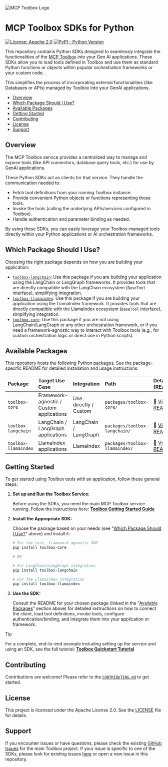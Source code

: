 ![MCP Toolbox
Logo](https://raw.githubusercontent.com/googleapis/genai-toolbox/main/logo.png)
# MCP Toolbox SDKs for Python

[![License: Apache
2.0](https://img.shields.io/badge/License-Apache%202.0-blue.svg)](https://opensource.org/licenses/Apache-2.0)
[![PyPI - Python
Version](https://img.shields.io/pypi/pyversions/toolbox-core)](https://pypi.org/project/toolbox-core/)

This repository contains Python SDKs designed to seamlessly integrate the
functionalities of the [MCP
Toolbox](https://github.com/googleapis/genai-toolbox) into your Gen AI
applications. These SDKs allow you to load tools defined in Toolbox and use them
as standard Python functions or objects within popular orchestration frameworks
or your custom code.

This simplifies the process of incorporating external functionalities (like
Databases or APIs) managed by Toolbox into your GenAI applications.

<!-- TOC -->
- [Overview](#overview)
- [Which Package Should I Use?](#which-package-should-i-use)
- [Available Packages](#available-packages)
- [Getting Started](#getting-started)
- [Contributing](#contributing)
- [License](#license)
- [Support](#support)

<!-- /TOC -->

## Overview

The MCP Toolbox service provides a centralized way to manage and expose tools
(like API connectors, database query tools, etc.) for use by GenAI applications.

These Python SDKs act as clients for that service. They handle the communication needed to:

* Fetch tool definitions from your running Toolbox instance.
* Provide convenient Python objects or functions representing those tools.
* Invoke the tools (calling the underlying APIs/services configured in Toolbox).
* Handle authentication and parameter binding as needed.

By using these SDKs, you can easily leverage your Toolbox-managed tools directly
within your Python applications or AI orchestration frameworks.

## Which Package Should I Use?

Choosing the right package depends on how you are building your application:

* [`toolbox-langchain`](https://github.com/googleapis/mcp-toolbox-sdk-python/tree/main/packages/toolbox-langchain):
  Use this package if you are building your application using the LangChain or
  LangGraph frameworks. It provides tools that are directly compatible with the
  LangChain ecosystem (`BaseTool` interface), simplifying integration.
* [`toolbox-llamaindex`](https://github.com/googleapis/mcp-toolbox-sdk-python/tree/main/packages/toolbox-llamaindex):
  Use this package if you are building your application using the LlamaIndex framework. 
  It provides tools that are directly compatible with the
  LlamaIndex ecosystem (`BaseTool` interface), simplifying integration.
* [`toolbox-core`](https://github.com/googleapis/mcp-toolbox-sdk-python/tree/main/packages/toolbox-core):
  Use this package if you are not using LangChain/LangGraph or any other
  orchestration framework, or if you need a framework-agnostic way to interact
  with Toolbox tools (e.g., for custom orchestration logic or direct use in
  Python scripts).

## Available Packages

This repository hosts the following Python packages. See the package-specific
README for detailed installation and usage instructions:

| Package | Target Use Case | Integration | Path | Details (README) | PyPI Status |
| :------ | :---------- | :---------- | :---------------------- | :---------- | :--------- 
| `toolbox-core` | Framework-agnostic / Custom applications | Use directly / Custom | `packages/toolbox-core/` | 📄 [View README](https://github.com/googleapis/mcp-toolbox-sdk-python/blob/main/packages/toolbox-core/README.md) | [![PyPI version](https://badge.fury.io/py/toolbox-core.svg)](https://badge.fury.io/py/toolbox-core.svg) |
| `toolbox-langchain` | LangChain / LangGraph applications | LangChain / LangGraph | `packages/toolbox-langchain/` | 📄 [View README](https://github.com/googleapis/mcp-toolbox-sdk-python/blob/main/packages/toolbox-langchain/README.md) | [![PyPI version](https://badge.fury.io/py/toolbox-langchain.svg)](https://badge.fury.io/py/toolbox-langchain.svg) |
| `toolbox-llamaindex` | LlamaIndex  applications                 | LlamaIndex            | `packages/toolbox-llamaindex/` | 📄 [View README](https://github.com/googleapis/mcp-toolbox-sdk-python/blob/main/packages/toolbox-llamaindex/README.md) | [![PyPI version](https://badge.fury.io/py/toolbox-llamaindex.svg)](https://badge.fury.io/py/toolbox-llamaindex.svg) |

## Getting Started

To get started using Toolbox tools with an application, follow these general steps:

1.  **Set up and Run the Toolbox Service:**

    Before using the SDKs, you need the main MCP Toolbox service running. Follow
    the instructions here: [**Toolbox Getting Started
    Guide**](https://github.com/googleapis/genai-toolbox?tab=readme-ov-file#getting-started)

2.  **Install the Appropriate SDK:**
    
    Choose the package based on your needs (see "[Which Package Should I Use?](#which-package-should-i-use)" above) and install it:

    ```bash
    # For the core, framework-agnostic SDK
    pip install toolbox-core

    # OR

    # For LangChain/LangGraph integration
    pip install toolbox-langchain
    
    # For the LlamaIndex integration
    pip install toolbox-llamaindex
    ```

3.  **Use the SDK:**

    Consult the README for your chosen package (linked in the "[Available
    Packages](#available-packages)" section above) for detailed instructions on
    how to connect the client, load tool definitions, invoke tools, configure
    authentication/binding, and integrate them into your application or
    framework.

> [!TIP]
> For a complete, end-to-end example including setting up the service and using
> an SDK, see the full tutorial: [**Toolbox Quickstart
> Tutorial**](https://googleapis.github.io/genai-toolbox/getting-started/local_quickstart)

## Contributing

Contributions are welcome! Please refer to the
[`CONTRIBUTING.md`](https://github.com/googleapis/mcp-toolbox-sdk-python/blob/main/CONTRIBUTING.md)
to get started.

## License

This project is licensed under the Apache License 2.0. See the
[LICENSE](https://github.com/googleapis/genai-toolbox/blob/main/LICENSE) file
for details.

## Support

If you encounter issues or have questions, please check the existing [GitHub
Issues](https://github.com/googleapis/genai-toolbox/issues) for the main Toolbox
project. If your issue is specific to one of the SDKs, please look for existing
issues [here](https://github.com/googleapis/mcp-toolbox-sdk-python/issues) or
open a new issue in this repository.
